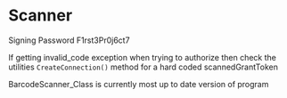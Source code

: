 # Scanner
Signing Password
F1rst3Pr0j6ct7

If getting invalid_code exception when trying to authorize then check the utilities ```CreateConnection()``` method for a hard coded scannedGrantToken

BarcodeScanner_Class is currently most up to date version of program
